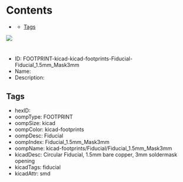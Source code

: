 



Contents
========

* [](#)
	* [Tags](#tags)
  
![][im]
# 

- ID: FOOTPRINT-kicad-kicad-footprints-Fiducial-Fiducial_1.5mm_Mask3mm
- Name: 
- Description: 

## Tags

- hexID: 
- oompType: FOOTPRINT
- oompSize: kicad
- oompColor: kicad-footprints
- oompDesc: Fiducial
- oompIndex: Fiducial_1.5mm_Mask3mm
- oompName: kicad-footprints/Fiducial/Fiducial_1.5mm_Mask3mm
- kicadDesc: Circular Fiducial, 1.5mm bare copper, 3mm soldermask opening
- kicadTags: fiducial
- kicadAttr: smd



[im]: image.png

